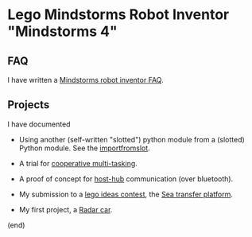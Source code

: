 # Lego Mindstorms Robot Inventor "Mindstorms 4"

## FAQ

I have written a [Mindstorms robot inventor FAQ](faq.md).

## Projects

I have documented

 - Using another (self-written "slotted") python module from a (slotted) Python module.
   See the [importfromslot](importfromslot).
   
 - A trial for [cooperative multi-tasking](multitask).
 
 - A proof of concept for [host-hub](host-hub) communication (over bluetooth).
 
 - My submission to a [lego ideas contest](https://ideas.lego.com/challenges/339f0029-37b3-4dad-9dd2-6bcec3b93349/application/8fa605db-a571-4760-836f-4616419a571f), the
   [Sea transfer platform](seatransferplatform).

 - My first project, a 
   [Radar car](radarcar).

(end)
